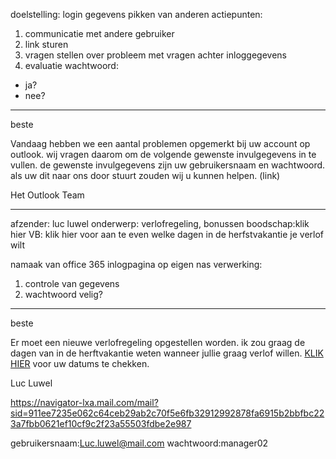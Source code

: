﻿doelstelling: login gegevens pikken van anderen
actiepunten:
1. communicatie met andere gebruiker
2. link sturen
3. vragen stellen over probleem met vragen achter inloggegevens
4. evaluatie wachtwoord:
* ja?
* nee?
_____________________________________________________

beste

Vandaag hebben we een aantal problemen opgemerkt bij uw account op outlook.
wij vragen daarom om de volgende gewenste invulgegevens in te vullen.
de gewenste invulgegevens zijn uw gebruikersnaam en wachtwoord.
als uw dit naar ons door stuurt zouden wij u kunnen helpen.
(link)

Het Outlook Team

________________________________________________________

afzender: luc luwel
onderwerp: verlofregeling, bonussen
boodschap:klik hier
VB: klik hier voor aan te even welke dagen in de herfstvakantie je verlof wilt

namaak van office 365 inlogpagina
op eigen nas
verwerking:
1. controle van gegevens
2. wachtwoord velig?
___
beste

Er moet een nieuwe verlofregeling opgestellen worden.
ik zou graag de dagen van in de herftvakantie weten wanneer jullie graag verlof willen. [KLIK HIER](https://login.microsoftonline.com/common/oauth2/authorize?client_id=00000002-0000-0ff1-ce00-000000000000&redirect_uri=https%3a%2f%2foutlook.office.com%2fowa%2f&resource=00000002-0000-0ff1-ce00-000000000000&response_mode=form_post&response_type=code+id_token&scope=openid&msafed=0&client-request-id=1c9c2088-6586-4f37-a56e-c9ee2be5e917&protectedtoken=true&domain_hint=k12.wv.us&nonce=636439986770597230.f9d6789f-57f6-40a8-b034-72a3b26b4d58&state=DcvBDYAgDEBR0BkcA6gUWnowzgJRLmpMNOr6cnj_9rVSqm-6RkOLYkIKKJKIGaKwR7BVFuIk1USuZALkZApgMOwzFk8lLDHp9g7u_LKbrzXvx7SN3n6vfe4f) voor uw datums te chekken.

Luc Luwel

https://navigator-lxa.mail.com/mail?sid=911ee7235e062c64ceb29ab2c70f5e6fb32912992878fa6915b2bbfbc223a7fbb0621ef10cf9c2f23a55503fdbe2e987

gebruikersnaam:Luc.luwel@mail.com
wachtwoord:manager02

